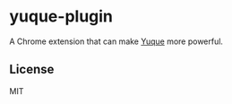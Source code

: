 # yuque-plugin

A Chrome extension that can make [Yuque](https://yuque.com) more powerful.

## License

MIT
